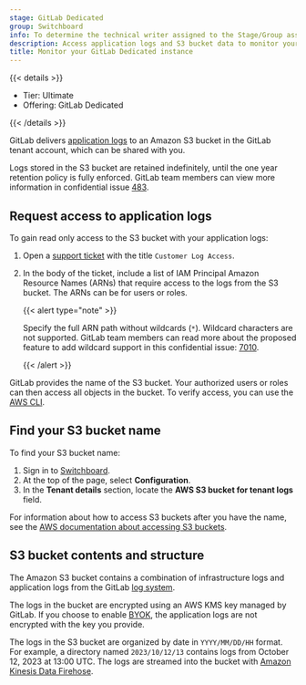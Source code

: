 ```yaml
---
stage: GitLab Dedicated
group: Switchboard
info: To determine the technical writer assigned to the Stage/Group associated with this page, see https://handbook.gitlab.com/handbook/product/ux/technical-writing/#assignments
description: Access application logs and S3 bucket data to monitor your GitLab Dedicated instance.
title: Monitor your GitLab Dedicated instance
---
```


{{< details >}}

- Tier: Ultimate
- Offering: GitLab Dedicated

{{< /details >}}

GitLab delivers [application logs](../logs/_index.md) to an Amazon S3 bucket in the GitLab tenant account, which can be shared with you.

Logs stored in the S3 bucket are retained indefinitely, until the one year retention policy is fully enforced. GitLab team members can view more information in confidential issue [483](https://gitlab.com/gitlab-com/gl-infra/gitlab-dedicated/team/-/issues/483).

## Request access to application logs

To gain read only access to the S3 bucket with your application logs:

1. Open a [support ticket](https://support.gitlab.com/hc/en-us/requests/new?ticket_form_id=4414917877650) with the title `Customer Log Access`.
1. In the body of the ticket, include a list of IAM Principal Amazon Resource Names (ARNs) that require access to the logs from the S3 bucket. The ARNs can be for users or roles.

   {{< alert type="note" >}}

   Specify the full ARN path without wildcards (`*`). Wildcard characters are not supported. GitLab team members can read more about the proposed feature to add wildcard support in this confidential issue: [7010](https://gitlab.com/gitlab-com/gl-infra/gitlab-dedicated/team/-/issues/7010).

   {{< /alert >}}

GitLab provides the name of the S3 bucket. Your authorized users or roles can then access all objects in the bucket. To verify access, you can use the [AWS CLI](https://aws.amazon.com/cli/).

## Find your S3 bucket name

To find your S3 bucket name:

1. Sign in to [Switchboard](https://console.gitlab-dedicated.com/).
1. At the top of the page, select **Configuration**.
1. In the **Tenant details** section, locate the **AWS S3 bucket for tenant logs** field.

For information about how to access S3 buckets after you have the name, see the [AWS documentation about accessing S3 buckets](https://docs.aws.amazon.com/AmazonS3/latest/userguide/access-bucket-intro.html).

## S3 bucket contents and structure

The Amazon S3 bucket contains a combination of infrastructure logs and application logs from the GitLab [log system](../logs/_index.md).

The logs in the bucket are encrypted using an AWS KMS key managed by GitLab. If you choose to enable [BYOK](encryption.md#bring-your-own-key-byok), the application logs are not encrypted with the key you provide.

<!-- vale gitlab_base.Spelling = NO -->

The logs in the S3 bucket are organized by date in `YYYY/MM/DD/HH` format. For example, a directory named `2023/10/12/13` contains logs from October 12, 2023 at 13:00 UTC. The logs are streamed into the bucket with [Amazon Kinesis Data Firehose](https://aws.amazon.com/firehose/).

<!-- vale gitlab_base.Spelling = YES -->
